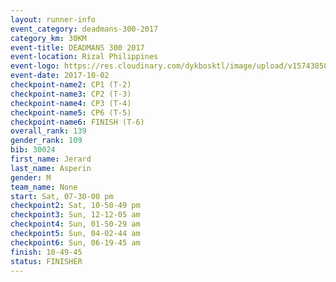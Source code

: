 ```yaml
---
layout: runner-info 
event_category: deadmans-300-2017 
category_km: 30KM 
event-title: DEADMANS 300 2017 
event-location: Rizal Philippines 
event-logo: https://res.cloudinary.com/dykbosktl/image/upload/v1574385898/Logo/2017-DM300-Logo_ljecaw.jpg 
event-date: 2017-10-02 
checkpoint-name2: CP1 (T-2) 
checkpoint-name3: CP2 (T-3) 
checkpoint-name4: CP3 (T-4) 
checkpoint-name5: CP6 (T-5) 
checkpoint-name6: FINISH (T-6) 
overall_rank: 139
gender_rank: 109
bib: 30024
first_name: Jerard
last_name: Asperin
gender: M
team_name: None
start: Sat, 07-30-00 pm
checkpoint2: Sat, 10-50-49 pm
checkpoint3: Sun, 12-12-05 am
checkpoint4: Sun, 01-50-29 am
checkpoint5: Sun, 04-02-44 am
checkpoint6: Sun, 06-19-45 am
finish: 10-49-45
status: FINISHER
---
```

